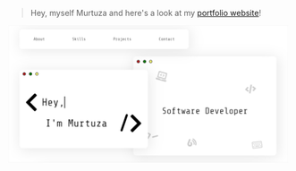 > Hey, myself Murtuza and here's a look at my [portfolio website](https://murtuzaalisurti.github.io)!

<div style="border-radius: 10px;"><img src="./assets/portfolio_link_preview_img.jpg" alt="website front" width="500px"></div>
